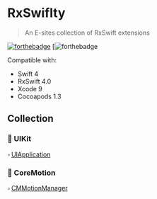 # RxSwiflty
> An E-sites collection of RxSwift extensions

[![forthebadge](http://forthebadge.com/images/badges/made-with-swift.svg)](http://forthebadge.com) [![![forthebadge](http://forthebadge.com/images/badges/fuck-it-ship-it.svg)](http://forthebadge.com)

Compatible with:

- Swift 4
- RxSwift 4.0
- Xcode 9
- Cocoapods 1.3

## Collection

### 🎨 UIKit
▫️ [UIApplication](Source/UIKit/UIApplication/README.md)

### 🏇 CoreMotion
▫️ [CMMotionManager](Source/CoreMotion/CMMotionManager/README.md)